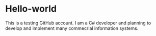 # Hello-world
This is a testing GitHub account. 
I am a C# developer and planning to develop and implement many commecrial information systems.
